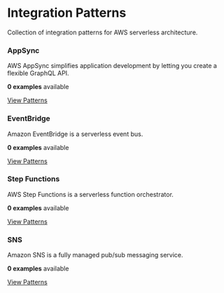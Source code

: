 # Integration Patterns

Collection of integration patterns for AWS serverless architecture.

<div class="pattern-grid">


<div class="pattern-card">
<h3>AppSync</h3>
<p>AWS AppSync simplifies application development by letting you create a flexible GraphQL API.</p>
<p><strong>0 examples</strong> available</p>
<a href="appsync/" class="md-button">View Patterns</a>
</div>
<div class="pattern-card">
<h3>EventBridge</h3>
<p>Amazon EventBridge is a serverless event bus.</p>
<p><strong>0 examples</strong> available</p>
<a href="eventbridge/" class="md-button">View Patterns</a>
</div>
<div class="pattern-card">
<h3>Step Functions</h3>
<p>AWS Step Functions is a serverless function orchestrator.</p>
<p><strong>0 examples</strong> available</p>
<a href="step-functions/" class="md-button">View Patterns</a>
</div>
<div class="pattern-card">
<h3>SNS</h3>
<p>Amazon SNS is a fully managed pub/sub messaging service.</p>
<p><strong>0 examples</strong> available</p>
<a href="sns/" class="md-button">View Patterns</a>
</div>

</div>

